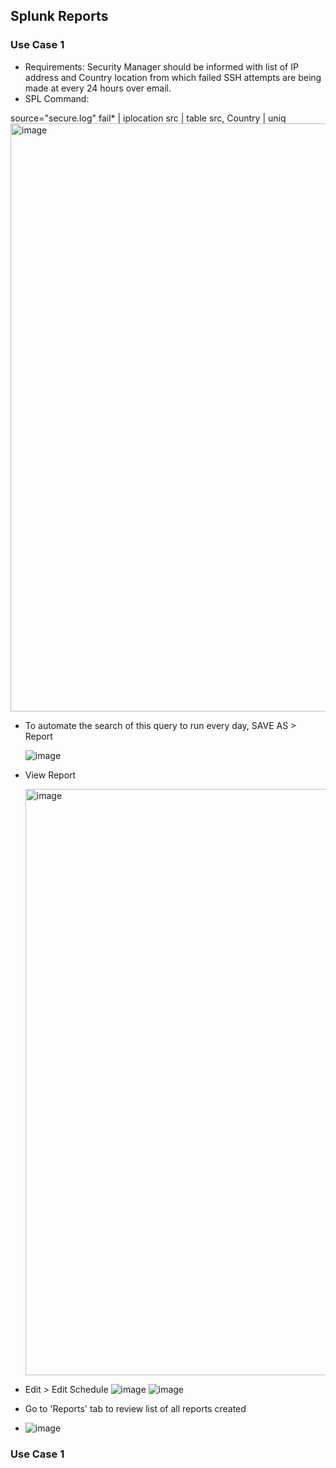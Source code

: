 ## Splunk Reports

### Use Case 1
* Requirements: Security Manager should be informed with list of IP address and Country location from which failed SSH attempts are being made at every 24 hours over email.
* SPL Command:

source="secure.log" fail*
| iplocation src
| table src, Country
|  uniq
<img width="941" alt="image" src="https://github.com/user-attachments/assets/863bde37-1839-420a-9f5d-eea32335bd82" />

* To automate the search of this query to run every day, SAVE AS > Report

  ![image](https://github.com/user-attachments/assets/19293797-0339-47ba-af86-ce7ce91b85a0)

* View Report

  <img width="938" alt="image" src="https://github.com/user-attachments/assets/e6b0ab9b-bbbb-4fc9-8d23-4f62a9e11a18" />

* Edit > Edit Schedule
  ![image](https://github.com/user-attachments/assets/87538e6a-3168-4881-bfc2-c5a25676c5a1)
  ![image](https://github.com/user-attachments/assets/1256b133-2dd3-4ae3-b7b9-b67a77a5f81c)


* Go to 'Reports' tab to review list of all reports created
* 
  ![image](https://github.com/user-attachments/assets/dda9807b-0ba9-422f-b8e5-dd66a1b5ddf8)

### Use Case 1
